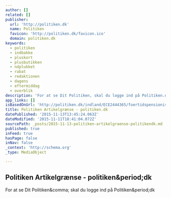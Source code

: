 ```yaml
---
author: []
related: []
publisher:
  url: 'http://politiken.dk'
  name: Politiken
  favicon: 'http://politiken.dk/favicon.ico'
  domain: politiken.dk
keywords:
  - politiken
  - indbakke
  - pluskort
  - plusbutikken
  - ndplukket
  - rabat
  - redaktionen
  - dagens
  - eftermiddag
  - overblik
description: 'For at se Dit Politiken, skal du logge ind på Politiken.dk'
app_links: []
isBasedOnUrl: 'http://politiken.dk/indland/ECE2444365/foertidspensionist-jeg-kom-tilbage-til-vaerestedet-med-en-pokal-jeg-kunne-vise-de-andre/'
title: Politiken Artikelgrænse - politiken.dk
datePublished: '2015-11-13T13:45:24.063Z'
dateModified: '2015-11-11T18:41:04.072Z'
sourcePath: _posts/2015-11-13-politiken-artikelgraense-politikendk.md
published: true
inFeed: true
hasPage: false
inNav: false
_context: 'http://schema.org'
_type: MediaObject

---
```

<article style=""><h1>Politiken Artikelgrænse - politiken&amp;period;dk</h1><p>For at se Dit Politiken&amp;comma; skal du logge ind på Politiken&amp;period;dk</p></article>